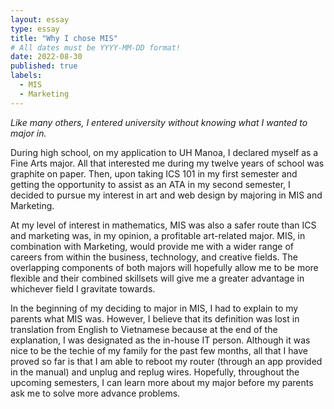 ```yaml
---
layout: essay
type: essay
title: "Why I chose MIS"
# All dates must be YYYY-MM-DD format!
date: 2022-08-30
published: true
labels:
  - MIS
  - Marketing
---
```


*Like many others, I entered university without knowing what I wanted to major in.*

During high school, on my application to UH Manoa, I declared myself as a Fine Arts major. All that interested me during my twelve years of school was graphite on paper. Then, upon taking ICS 101 in my first semester and getting the opportunity to assist as an ATA in my second semester, I decided to pursue my interest in art and web design by majoring in MIS and Marketing. 

At my level of interest in mathematics, MIS was also a safer route than ICS and marketing was, in my opinion, a profitable art-related major. MIS, in combination with Marketing, would provide me with a wider range of careers from within the business, technology, and creative fields. The overlapping components of both majors will hopefully allow me to be more flexible and their combined skillsets will give me a greater advantage in whichever field I gravitate towards. 

In the beginning of my deciding to major in MIS, I had to explain to my parents what MIS was. However, I believe that its definition was lost in translation from English to Vietnamese because at the end of the explanation, I was designated as the in-house IT person. Although it was nice to be the techie of my family for the past few months, all that I have proved so far is that I am able to reboot my router (through an app provided in the manual) and unplug and replug wires. Hopefully, throughout the upcoming semesters, I can learn more about my major before my parents ask me to solve more advance problems. 
